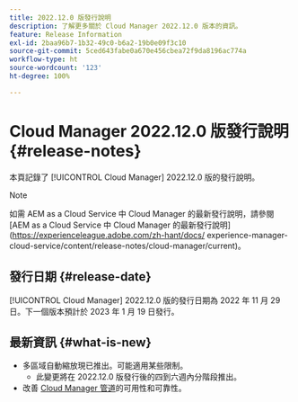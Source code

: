 ```yaml
---
title: 2022.12.0 版發行說明
description: 了解更多關於 Cloud Manager 2022.12.0 版本的資訊。
feature: Release Information
exl-id: 2baa96b7-1b32-49c0-b6a2-19b0e09f3c10
source-git-commit: 5ced643fabe0a670e456cbea72f9da8196ac774a
workflow-type: ht
source-wordcount: '123'
ht-degree: 100%

---
```


# Cloud Manager 2022.12.0 版發行說明 {#release-notes}

本頁記錄了 [!UICONTROL Cloud Manager] 2022.12.0 版的發行說明。

>[!NOTE]
>
>如需 AEM as a Cloud Service 中 Cloud Manager 的最新發行說明，請參閱 [AEM as a Cloud Service 中 Cloud Manager 的最新發行說明](https://experienceleague.adobe.com/zh-hant/docs/ experience-manager-cloud-service/content/release-notes/cloud-manager/current)。

## 發行日期 {#release-date}

[!UICONTROL Cloud Manager] 2022.12.0 版的發行日期為 2022 年 11 月 29 日。下一個版本預計於 2023 年 1 月 19 日發行。

## 最新資訊 {#what-is-new}

* 多區域自動縮放現已推出。可能適用某些限制。
   * 此變更將在 2022.12.0 版發行後的四到六週內分階段推出。
* 改善 [Cloud Manager 管道](/help/overview/ci-cd-pipelines.md)的可用性和可靠性。
